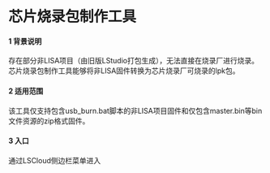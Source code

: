
# 芯片烧录包制作工具
#### 1 背景说明

存在部分非LISA项目（由旧版LStudio打包生成），无法直接在烧录厂进行烧录。芯片烧录包制作工具能够将非LISA固件转换为芯片烧录厂可烧录的lpk包。

#### 2 适用范围

该工具仅支持包含usb_burn.bat脚本的非LISA项目固件和仅包含master.bin等bin文件资源的zip格式固件。

#### 3 入口

通过LSCloud侧边栏菜单进入